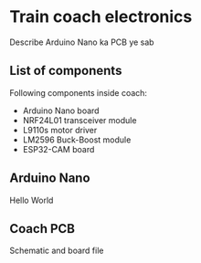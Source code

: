 # Train coach electronics

Describe Arduino Nano ka PCB ye sab

## List of components

Following components inside coach:

* Arduino Nano board
* NRF24L01 transceiver module
* L9110s motor driver
* LM2596 Buck-Boost module
* ESP32-CAM board

## Arduino Nano

Hello World

## Coach PCB

Schematic and board file
